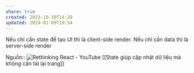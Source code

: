 ```yaml
---
share: true
created: 2023-10-30T14:29
updated: 2024-01-09T19:54
---
```

Nếu chỉ cần state để tạo UI thì là client-side render. Nếu chỉ cần data thì là server-side render

Nguồn:: ![Rethinking React - YouTube](https://youtu.be/KuhfT6-I3QU?si=dw2sM15R87Odni4C)
[[State giúp cập nhật dữ liệu mà không cần tải lại trang]]